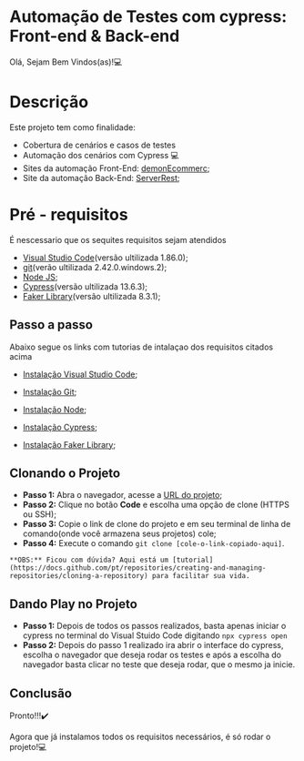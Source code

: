 
# Automação de Testes com cypress: Front-end & Back-end
Olá, Sejam Bem Vindos(as)!💻
# Descrição
Este projeto tem como finalidade:
- Cobertura de cenários e casos de testes
- Automação dos cenários com Cypress 💻
- Sites da automação Front-End: [demonEcommerc](https://demo.nopcommerce.com/);
- Site da automação Back-End: [ServerRest](https://serverest.dev/);

# Pré - requisitos
É nescessario que os sequites requisitos sejam atendidos 
- [Visual Studio Code](https://code.visualstudio.com/download)(versão ultilizada 1.86.0);
- [git](https://git-scm.com/downloads)(verão ultilizada 2.42.0.windows.2);
- [Node JS](https://nodejs.org/en);
- [Cypress](https://docs.cypress.io/guides/getting-started/installing-cypress)(versão ultilizada 13.6.3);
- [Faker Library](https://www.npmjs.com/package/@faker-js/faker)(versão ultilizada 8.3.1);

## Passo a passo
Abaixo segue os links com tutorias de intalaçao dos requisitos citados acima

- [Instalação Visual Studio Code](https://blog.cod3r.com.br/visual-studio-code-vscode-instalacao-e-configuracao/);

- [Instalação Git](https://dicasdeprogramacao.com.br/como-instalar-o-git-no-windows/);

- [Instalação Node](https://www.alura.com.br/artigos/como-instalar-node-js-windows-linux-macos);

- [Instalação Cypress](https://medium.com/@lsluandersonalmeida/tutorial-de-instala%C3%A7%C3%A3o-do-cypress-no-windows-23dfeaa8d621);

- [Instalação Faker Library](https://www.npmjs.com/package/@faker-js/faker);

## Clonando o Projeto 
   - **Passo 1:** Abra o navegador, acesse a [URL do projeto](https://github.com/eduardogaldino/Automacao-Front-end-Back-end);
   - **Passo 2:** Clique no botão **Code** e escolha uma opção de clone (HTTPS ou SSH);
   - **Passo 3:** Copie o link de clone do projeto e em seu terminal de linha de comando(onde você armazena seus projetos) cole;
   - **Passo 4:** Execute o comando `git clone [cole-o-link-copiado-aqui]`.

	**OBS:** Ficou com dúvida? Aqui está um [tutorial](https://docs.github.com/pt/repositories/creating-and-managing-repositories/cloning-a-repository) para facilitar sua vida. 

## Dando Play no Projeto

- **Passo 1:** Depois de todos os passos realizados, basta apenas iniciar o cypress no terminal do Visual Stuido Code digitando `npx cypress open`	
- **Passo 2:** Depois do passo 1 realizado ira abrir o interface do cypress, escolha o navegador que deseja rodar os testes e após a escolha do navegador basta clicar no teste que deseja rodar, que o mesmo ja inicie.

## Conclusão
      
   Pronto!!!✔️ 

   Agora que já instalamos todos os requisitos necessários, é só rodar o projeto!💻
		
